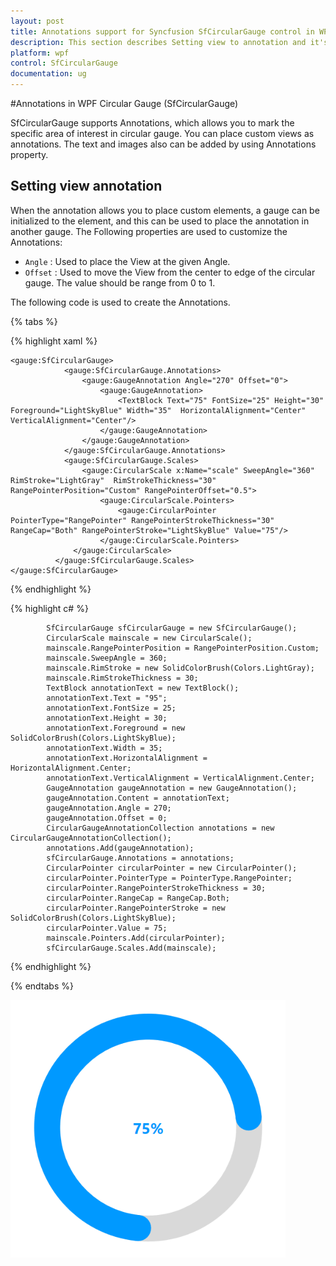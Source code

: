```yaml
---
layout: post
title: Annotations support for Syncfusion SfCircularGauge control in WPF.
description: This section describes Setting view to annotation and it's feature in SfCircularGauge control WPF platform.
platform: wpf
control: SfCircularGauge
documentation: ug
---
```


#Annotations in WPF Circular Gauge (SfCircularGauge)

SfCircularGauge supports Annotations, which allows you to mark the specific area of interest in circular gauge. You can place custom views as annotations. The text and images also can be added by using Annotations property.

## Setting view annotation

When the annotation allows you to place custom elements, a gauge can be initialized to the element, and this can be used to place the annotation in another gauge. The Following properties are used to customize the Annotations:

* `Angle` : Used to place the View at the given Angle.
* `Offset` : Used to move the View from the center to edge of the circular gauge. The value should be range from 0 to 1.

The following code is used to create the Annotations.

{% tabs %}

{% highlight xaml %}

    <gauge:SfCircularGauge>
                <gauge:SfCircularGauge.Annotations>
                    <gauge:GaugeAnnotation Angle="270" Offset="0">
                        <gauge:GaugeAnnotation>
                            <TextBlock Text="75" FontSize="25" Height="30" Foreground="LightSkyBlue" Width="35"  HorizontalAlignment="Center" VerticalAlignment="Center"/>
                        </gauge:GaugeAnnotation>
                    </gauge:GaugeAnnotation>
                </gauge:SfCircularGauge.Annotations>
                <gauge:SfCircularGauge.Scales>
                    <gauge:CircularScale x:Name="scale" SweepAngle="360" RimStroke="LightGray"  RimStrokeThickness="30" RangePointerPosition="Custom" RangePointerOffset="0.5">
                        <gauge:CircularScale.Pointers>
                            <gauge:CircularPointer PointerType="RangePointer" RangePointerStrokeThickness="30" RangeCap="Both" RangePointerStroke="LightSkyBlue" Value="75"/>
                        </gauge:CircularScale.Pointers>
                  </gauge:CircularScale>
              </gauge:SfCircularGauge.Scales>
    </gauge:SfCircularGauge>

{% endhighlight %}

{% highlight c# %}

            SfCircularGauge sfCircularGauge = new SfCircularGauge();
            CircularScale mainscale = new CircularScale();
            mainscale.RangePointerPosition = RangePointerPosition.Custom;
            mainscale.SweepAngle = 360;
            mainscale.RimStroke = new SolidColorBrush(Colors.LightGray);
            mainscale.RimStrokeThickness = 30;
            TextBlock annotationText = new TextBlock();
            annotationText.Text = "95";
            annotationText.FontSize = 25;
            annotationText.Height = 30;
            annotationText.Foreground = new SolidColorBrush(Colors.LightSkyBlue);
            annotationText.Width = 35;
            annotationText.HorizontalAlignment = HorizontalAlignment.Center;
            annotationText.VerticalAlignment = VerticalAlignment.Center;
            GaugeAnnotation gaugeAnnotation = new GaugeAnnotation();
            gaugeAnnotation.Content = annotationText;
            gaugeAnnotation.Angle = 270;
            gaugeAnnotation.Offset = 0;
            CircularGaugeAnnotationCollection annotations = new CircularGaugeAnnotationCollection();
            annotations.Add(gaugeAnnotation);
            sfCircularGauge.Annotations = annotations;
            CircularPointer circularPointer = new CircularPointer();
            circularPointer.PointerType = PointerType.RangePointer;
            circularPointer.RangePointerStrokeThickness = 30;
            circularPointer.RangeCap = RangeCap.Both;
            circularPointer.RangePointerStroke = new SolidColorBrush(Colors.LightSkyBlue);
            circularPointer.Value = 75;
            mainscale.Pointers.Add(circularPointer);
            sfCircularGauge.Scales.Add(mainscale);

{% endhighlight %}

{% endtabs %}

![Annotations image for SfCircularGauge](Getting-Started_images/Annotations.png)

